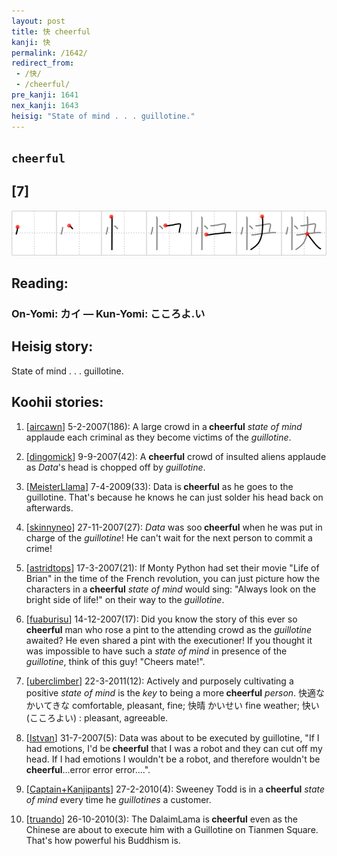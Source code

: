 ```yaml
---
layout: post
title: 快 cheerful
kanji: 快
permalink: /1642/
redirect_from:
 - /快/
 - /cheerful/
pre_kanji: 1641
nex_kanji: 1643
heisig: "State of mind . . . guillotine."
---
```


## `cheerful`

## [7]

<div class="stroke"><img src="../images/E5BFAB.png" /></div>

## Reading:

### On-Yomi: カイ &mdash; Kun-Yomi: こころよ.い

## Heisig story:

State of mind . . . guillotine.

## Koohii stories:

1) [<a href="http://kanji.koohii.com/profile/aircawn">aircawn</a>] 5-2-2007(186): A large crowd in a<strong> cheerful</strong> <em>state of mind</em> applaude each criminal as they become victims of the <em>guillotine</em>.

2) [<a href="http://kanji.koohii.com/profile/dingomick">dingomick</a>] 9-9-2007(42): A <strong>cheerful</strong> crowd of insulted aliens applaude as <em>Data</em>&#039;s head is chopped off by <em>guillotine</em>.

3) [<a href="http://kanji.koohii.com/profile/MeisterLlama">MeisterLlama</a>] 7-4-2009(33): Data is<strong> cheerful</strong> as he goes to the guillotine. That&#039;s because he knows he can just solder his head back on afterwards.

4) [<a href="http://kanji.koohii.com/profile/skinnyneo">skinnyneo</a>] 27-11-2007(27): <em>Data</em> was soo<strong> cheerful</strong> when he was put in charge of the <em>guillotine</em>! He can&#039;t wait for the next person to commit a crime!

5) [<a href="http://kanji.koohii.com/profile/astridtops">astridtops</a>] 17-3-2007(21): If Monty Python had set their movie &quot;Life of Brian&quot; in the time of the French revolution, you can just picture how the characters in a<strong> cheerful</strong> <em>state of mind</em> would sing: &quot;Always look on the bright side of life!&quot; on their way to the <em>guillotine</em>.

6) [<a href="http://kanji.koohii.com/profile/fuaburisu">fuaburisu</a>] 14-12-2007(17): Did you know the story of this ever so<strong> cheerful</strong> man who rose a pint to the attending crowd as the <em>guillotine</em> awaited? He even shared a pint with the executioner! If you thought it was impossible to have such a <em>state of mind</em> in presence of the <em>guillotine</em>, think of this guy! &quot;Cheers mate!&quot;.

7) [<a href="http://kanji.koohii.com/profile/uberclimber">uberclimber</a>] 22-3-2011(12): Actively and purposely cultivating a positive <em>state of mind</em> is the <em>key</em> to being a more<strong> cheerful</strong> <em>person</em>. 快適な かいてきな comfortable, pleasant, fine; 快晴 かいせい fine weather; 快い (こころよい) : pleasant, agreeable.

8) [<a href="http://kanji.koohii.com/profile/Istvan">Istvan</a>] 31-7-2007(5): Data was about to be executed by guillotine, &quot;If I had emotions, I&#039;d be<strong> cheerful</strong> that I was a robot and they can cut off my head. If I had emotions I wouldn&#039;t be a robot, and therefore wouldn&#039;t be<strong> cheerful</strong>...error error error....&quot;.

9) [<a href="http://kanji.koohii.com/profile/Captain+Kanjipants">Captain+Kanjipants</a>] 27-2-2010(4): Sweeney Todd is in a<strong> cheerful</strong> <em>state of mind</em> every time he <em>guillotines</em> a customer.

10) [<a href="http://kanji.koohii.com/profile/truando">truando</a>] 26-10-2010(3): The DalaimLama is<strong> cheerful</strong> even as the Chinese are about to execute him with a Guillotine on Tianmen Square. That&#039;s how powerful his Buddhism is.
